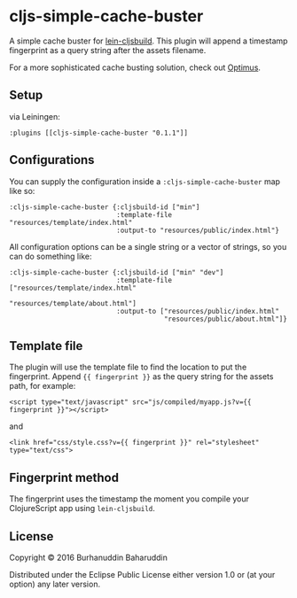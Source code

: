 # cljs-simple-cache-buster

A simple cache buster for [lein-cljsbuild](https://github.com/emezeske/lein-cljsbuild). This plugin will append a timestamp fingerprint as a query string after the assets filename.

For a more sophisticated cache busting solution, check out [Optimus](https://github.com/magnars/optimus).

## Setup

via Leiningen:

    :plugins [[cljs-simple-cache-buster "0.1.1"]]

## Configurations

You can supply the configuration inside a `:cljs-simple-cache-buster` map like so:

```
:cljs-simple-cache-buster {:cljsbuild-id ["min"]
                           :template-file "resources/template/index.html"
                           :output-to "resources/public/index.html"}
```

All configuration options can be a single string or a vector of strings, so you can do something like:

```
:cljs-simple-cache-buster {:cljsbuild-id ["min" "dev"]
                           :template-file ["resources/template/index.html"
                                           "resources/template/about.html"]
                           :output-to ["resources/public/index.html"
                                       "resources/public/about.html"]}
```

## Template file

The plugin will use the template file to find the location to put the fingerprint. Append `{{ fingerprint }}` as the query string for the assets path, for example:

    <script type="text/javascript" src="js/compiled/myapp.js?v={{ fingerprint }}"></script>

and

    <link href="css/style.css?v={{ fingerprint }}" rel="stylesheet" type="text/css">

## Fingerprint method

The fingerprint uses the timestamp the moment you compile your ClojureScript app using `lein-cljsbuild`.

## License

Copyright © 2016 Burhanuddin Baharuddin

Distributed under the Eclipse Public License either version 1.0 or (at
your option) any later version.
